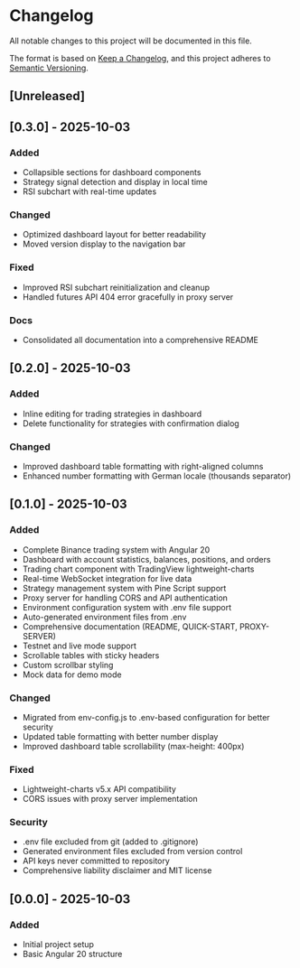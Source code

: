 # Changelog

All notable changes to this project will be documented in this file.

The format is based on [Keep a Changelog](https://keepachangelog.com/en/1.0.0/),
and this project adheres to [Semantic Versioning](https://semver.org/spec/v2.0.0.html).

## [Unreleased]

## [0.3.0] - 2025-10-03

### Added
- Collapsible sections for dashboard components
- Strategy signal detection and display in local time
- RSI subchart with real-time updates

### Changed
- Optimized dashboard layout for better readability
- Moved version display to the navigation bar

### Fixed
- Improved RSI subchart reinitialization and cleanup
- Handled futures API 404 error gracefully in proxy server

### Docs
- Consolidated all documentation into a comprehensive README

## [0.2.0] - 2025-10-03

### Added
- Inline editing for trading strategies in dashboard
- Delete functionality for strategies with confirmation dialog

### Changed
- Improved dashboard table formatting with right-aligned columns
- Enhanced number formatting with German locale (thousands separator)

## [0.1.0] - 2025-10-03

### Added
- Complete Binance trading system with Angular 20
- Dashboard with account statistics, balances, positions, and orders
- Trading chart component with TradingView lightweight-charts
- Real-time WebSocket integration for live data
- Strategy management system with Pine Script support
- Proxy server for handling CORS and API authentication
- Environment configuration system with .env file support
- Auto-generated environment files from .env
- Comprehensive documentation (README, QUICK-START, PROXY-SERVER)
- Testnet and live mode support
- Scrollable tables with sticky headers
- Custom scrollbar styling
- Mock data for demo mode

### Changed
- Migrated from env-config.js to .env-based configuration for better security
- Updated table formatting with better number display
- Improved dashboard table scrollability (max-height: 400px)

### Fixed
- Lightweight-charts v5.x API compatibility
- CORS issues with proxy server implementation

### Security
- .env file excluded from git (added to .gitignore)
- Generated environment files excluded from version control
- API keys never committed to repository
- Comprehensive liability disclaimer and MIT license

## [0.0.0] - 2025-10-03

### Added
- Initial project setup
- Basic Angular 20 structure